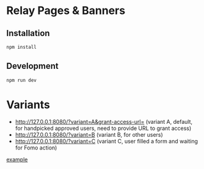 # Relay Pages & Banners

## Installation

```bash
npm install
```

## Development

```bash
npm run dev
```


# Variants
* http://127.0.0.1:8080/?variant=A&grant-access-url=<url> (variant A, default, for handpicked approved users, need to provide URL to grant access)
* http://127.0.0.1:8080/?variant=B (variant B, for other users)
* http://127.0.0.1:8080/?variant=C (variant C, user filled a form and waiting for Fomo action)

[example](http://127.0.0.1:8080/?variant=A&grant-access-url=https://volha-chuvak-dev-store.myshopify.com/admin/oauth/authorize?client_id=f9e95888283be514bbbe6e2fd3f68bb2&scope=read_products%2Cread_orders%2Cread_customers%2Cwrite_script_tags%2Cwrite_themes%2Cunauthenticated_read_product_inventory%2Cunauthenticated_read_product_listings%2Cread_all_orders%2Cread_draft_orders%2Cread_inventory%2Cread_marketing_events%2Cread_product_listings%2Cread_reports&redirect_uri=https%3A%2F%2Ffomo.ngrok.io%2Fshopify_integration%2Fauth_callback&state=LMe5QsDhBBoQk5C&grant_options%5B%5D=)